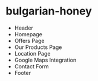 # bulgarian-honey
- Header
- Homepage
- Offers Page
- Our Products Page
- Location Page
- Google Maps Integration
- Contact Form
- Footer
